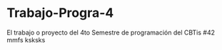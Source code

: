# Trabajo-Progra-4
El trabajo o proyecto del 4to Semestre de programación del CBTis #42
mmfs
ksksks
